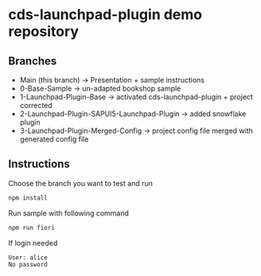 # cds-launchpad-plugin demo repository

## Branches
- Main (this branch) -> Presentation + sample instructions
- 0-Base-Sample -> un-adapted bookshop sample
- 1-Launchpad-Plugin-Base -> activated cds-launchpad-plugin + project corrected
- 2-Launchpad-Plugin-SAPUI5-Launchpad-Plugin -> added snowflake plugin
- 3-Launchpad-Plugin-Merged-Config -> project config file merged with generated config file

## Instructions
Choose the branch you want to test and run
```sh
npm install
```

Run sample with following command
```sh
npm run fiori
```

If login needed
```sh
User: alice
No password
```